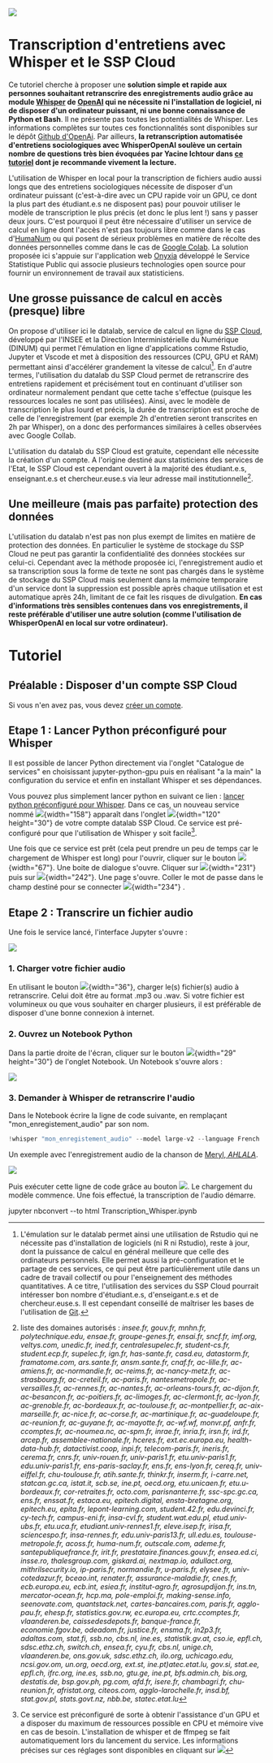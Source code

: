 

![](images/Untitled.svg)

# Transcription d'entretiens avec Whisper et le SSP Cloud

Ce tutoriel cherche à proposer une **solution simple et rapide aux personnes souhaitant retranscrire des enregistrements audio grâce au module [Whisper](https://github.com/openai/whisper) de [OpenAI](https://openai.com/) qui ne nécessite ni l'installation de logiciel, ni de disposer d'un ordinateur puissant, ni une bonne connaissance de Python et Bash**. Il ne présente pas toutes les potentialités de Whisper. Les informations complètes sur toutes ces fonctionnalités sont disponibles sur le dépôt [Github d'OpenAi](https://github.com/openai/whisper/blob/main/README.md). Par ailleurs, **la retranscription automatisée d'entretiens sociologiques avec WhisperOpenAI soulève un certain nombre de questions très bien évoquées par Yacine Ichtour dans [ce tutoriel](https://www.css.cnrs.fr/whisper-pour-retranscrire-des-entretiens/) dont je recommande vivement la lecture.** 


L'utilisation de Whisper en local pour la transcription de fichiers audio aussi longs que des entretiens sociologiques nécessite de disposer d'un ordinateur puissant (c'est-à-dire avec un CPU rapide voir un GPU, ce dont la plus part des étudiant.e.s ne disposent pas) pour pouvoir utiliser le modèle de transcription le plus précis (et donc le plus lent !) sans y passer deux jours. C'est pourquoi il peut être nécessaire d'utiliser un service de calcul en ligne dont l'accès n'est pas toujours libre comme dans le cas d'[HumaNum](https://documentation.huma-num.fr/calcul-scientifique/) ou qui posent de sérieux problèmes en matière de récolte des données personnelles comme dans le cas de [Google Colab](https://colab.research.google.com/drive/1srjHp_YjsXr92fNBsYIm3plG9sUoVKy7?usp=sharing). La solution proposée ici s'appuie sur l'application web [Onyxia](https://github.com/InseeFrLab/onyxia-web/blob/main/README.md) développé le Service Statistique Public qui associe plusieurs technologies open source pour fournir un environnement de travail aux statisticiens. 


## Une grosse puissance de calcul en accès (presque) libre

On propose d'utiliser ici le datalab, service de calcul en ligne du [SSP Cloud](https://github.com/InseeFrLab/onyxia-web/blob/main/README.md), développé par l'INSEE et la Direction Interministérielle du Numérique (DINUM) qui permet l'émulation en ligne d'applications comme Rstudio, Jupyter et Vscode et met à disposition des ressources (CPU, GPU et RAM) permettant ainsi d'accélérer grandement la vitesse de calcul[^readme-1]. En d'autre termes, l'utilisation du datalab du SSP Cloud permet de retranscrire des entretiens rapidement et précisément tout en continuant d'utiliser son ordinateur normalement pendant que cette tache s'effectue (puisque les ressources locales ne sont pas utilisées). Ainsi, avec le modèle de transcription le plus lourd et précis, la durée de transcription est proche de celle de l'enregistrement (par exemple 2h d'entretien seront transcrites en 2h par Whisper), on a donc des performances similaires à celles observées avec Google Collab.

[^readme-1]: L'émulation sur le datalab permet ainsi une utilisation de Rstudio qui ne nécessite pas d'installation de logiciels (ni R ni Rstudio), reste à jour, dont la puissance de calcul en général meilleure que celle des ordinateurs personnels. Elle permet aussi la pré-configuration et le partage de ces services, ce qui peut être particulièrement utile dans un cadre de travail collectif ou pour l'enseignement des méthodes quantitatives. A ce titre, l'utilisation des services du SSP Cloud pourrait intéresser bon nombre d'étudiant.e.s, d'enseigant.e.s et de chercheur.euse.s. Il est cependant conseillé de maîtriser les bases de l'utilisation de [Git](https://git-scm.com/).

L'utilisation du datalab du SSP Cloud est gratuite, cependant elle nécessite la création d'un compte. A l'origine destiné aux statisticiens des services de l'Etat, le SSP Cloud est cependant ouvert à la majorité des étudiant.e.s, enseignant.e.s et chercheur.euse.s via leur adresse mail institutionnelle[^readme-2].

[^readme-2]: liste des domaines autorisés : *insee.fr, gouv.fr, mnhn.fr, polytechnique.edu, ensae.fr, groupe-genes.fr, ensai.fr, sncf.fr, imf.org, veltys.com, unedic.fr, ined.fr, centralesupelec.fr, student-cs.fr, student.ecp.fr, supelec.fr, ign.fr, has-sante.fr, casd.eu, datastorm.fr, framatome.com, ars.sante.fr, ansm.sante.fr, cnaf.fr, ac-lille.fr, ac-amiens.fr, ac-normandie.fr, ac-reims.fr, ac-nancy-metz.fr, ac-strasbourg.fr, ac-creteil.fr, ac-paris.fr, nantesmetropole.fr, ac-versailles.fr, ac-rennes.fr, ac-nantes.fr, ac-orleans-tours.fr, ac-dijon.fr, ac-besancon.fr, ac-poitiers.fr, ac-limoges.fr, ac-clermont.fr, ac-lyon.fr, ac-grenoble.fr, ac-bordeaux.fr, ac-toulouse.fr, ac-montpellier.fr, ac-aix-marseille.fr, ac-nice.fr, ac-corse.fr, ac-martinique.fr, ac-guadeloupe.fr, ac-reunion.fr, ac-guyane.fr, ac-mayotte.fr, ac-wf.wf, monvr.pf, anfr.fr, ccomptes.fr, ac-noumea.nc, ac-spm.fr, inrae.fr, inria.fr, irsn.fr, ird.fr, arcep.fr, assemblee-nationale.fr, hceres.fr, ext.ec.europa.eu, health-data-hub.fr, datactivist.coop, inpi.fr, telecom-paris.fr, ineris.fr, cerema.fr, cnrs.fr, univ-rouen.fr, univ-paris1.fr, etu.univ-paris1.fr, edu.univ-paris1.fr, ens-paris-saclay.fr, ens.fr, ens-lyon.fr, cereq.fr, univ-eiffel.fr, chu-toulouse.fr, atih.sante.fr, thinkr.fr, inserm.fr, i-carre.net, statcan.gc.ca, istat.it, scb.se, ine.pt, oecd.org, etu.unicaen.fr, etu.u-bordeaux.fr, cor-retraites.fr, octo.com, parisnanterre.fr, ssc-spc.gc.ca, ens.fr, enssat.fr, estaca.eu, epitech.digital, ensta-bretagne.org, epitech.eu, epita.fr, lepont-learning.com, student.42.fr, edu.devinci.fr, cy-tech.fr, campus-eni.fr, insa-cvl.fr, student.wat.edu.pl, etud.univ-ubs.fr, etu.uca.fr, etudiant.univ-rennes1.fr, eleve.isep.fr, irisa.fr, sciencespo.fr, insa-rennes.fr, edu.univ-paris13.fr, ull.edu.es, toulouse-metropole.fr, acoss.fr, huma-num.fr, outscale.com, ademe.fr, santepubliquefrance.fr, irit.fr, prestataire.finances.gouv.fr, ensea.ed.ci, insse.ro, thalesgroup.com, giskard.ai, nextmap.io, adullact.org, mithrilsecurity.io, ip-paris.fr, normandie.fr, u-paris.fr, elysee.fr, univ-cotedazur.fr, bceao.int, renater.fr, assurance-maladie.fr, cnes.fr, ecb.europa.eu, ecb.int, esiea.fr, institut-agro.fr, agrosupdijon.fr, ins.tn, mercator-ocean.fr, hcp.ma, pole-emploi.fr, making-sense.info, seenovate.com, quantstack.net, cartes-bancaires.com, paris.fr, agglo-pau.fr, ehesp.fr, statistics.gov.rw, ec.europa.eu, crtc.ccomptes.fr, vlaanderen.be, caissedesdepots.fr, banque-france.fr, economie.fgov.be, odeadom.fr, justice.fr, ensma.fr, in2p3.fr, adaltas.com, stat.fi, ssb.no, cbs.nl, ine.es, statistik.gv.at, cso.ie, epfl.ch, sdsc.ethz.ch, switch.ch, ensea.fr, cyu.fr, cbs.nl, unige.ch, vlaanderen.be, ons.gov.uk, sdsc.ethz.ch, ilo.org, uchicago.edu, ncsi.gov.om, un.org, oecd.org, ext.st, ine.pt)atec.etat.lu, gov.si, stat.ee, epfl.ch, ifrc.org, ine.es, ssb.no, gtu.ge, ine.pt, bfs.admin.ch, bis.org, destatis.de, bsp.gov.ph, pg.com, afd.fr, isere.fr, chambagri.fr, chu-reunion.fr, afristat.org, citeos.com, agglo-larochelle.fr, insd.bf, stat.gov.pl, stats.govt.nz, nbb.be, statec.etat.lu*


## Une meilleure (mais pas parfaite) protection des données

L'utilisation du datalab n'est pas non plus exempt de limites en matière de protection des données. En particulier le système de stockage du SSP Cloud ne peut pas garantir la confidentialité des données stockées sur celui-ci. Cependant avec la méthode proposée ici, l'enregistrement audio et sa transcription sous la forme de texte ne sont pas chargés dans le système de stockage du SSP Cloud mais seulement dans la mémoire temporaire d'un service dont la suppression est possible après chaque utilisation et est automatique après 24h, limitant de ce fait les risques de divulgation. **En cas d'informations très sensibles contenues dans vos enregistrements, il reste préférable d'utiliser une autre solution (comme l'utilisation de WhisperOpenAI en local sur votre ordinateur).**

# Tutoriel

## Préalable : Disposer d'un compte SSP Cloud

Si vous n'en avez pas, vous devez [créer un compte](https://auth.lab.sspcloud.fr/auth/realms/sspcloud/login-actions/registration?client_id=onyxia&tab_id=VHXwOvcjkjQ).

## Etape 1 : Lancer Python préconfiguré pour Whisper

Il est possible de lancer Python directement via l'onglet "Catalogue de services" en choisissant jupyter-python-gpu puis en réalisant "a la main" la configuration du service et enfin en installant Whisper et ses dépendances.

Vous pouvez plus simplement lancer python en suivant ce lien : [lancer python préconfiguré pour Whisper](https://datalab.sspcloud.fr/launcher/ide/jupyter-python-gpu?autoLaunch=true&onyxia.friendlyName=«Transcription%20Whisper»&resources.limits.cpu=«40000m»&resources.limits.nvidia.com/gpu=«4»&resources.limits.memory=«198Gi»&init.personalInit=«https%3A%2F%2Fraw.githubusercontent.com%2Fanoukmartin%2FTranscription-Whisper-x-SSP-Cloud%2Fmain%2FInitPy.sh»). Dans ce cas, un nouveau service nommé ![](images/Capture3.PNG){width="158"} apparaît dans l'onglet ![](images/Capture2.PNG){width="120" height="30"} de votre compte datalab SSP Cloud. Ce service est pré-configuré pour que l'utilisation de Whisper y soit facile[^readme-3].

[^readme-3]: Ce service est préconfiguré de sorte à obtenir l'assistance d'un GPU et a disposer du maximum de ressources possible en CPU et mémoire vive en cas de besoin. L'installation de whisper et de ffmpeg se fait automatiquement lors du lancement du service. Les informations précises sur ces réglages sont disponibles en cliquant sur ![](images/Capture4.PNG)

Une fois que ce service est prêt (cela peut prendre un peu de temps car le chargement de Whisper est long) pour l'ouvrir, cliquer sur le bouton ![](images/Capture5.PNG){width="67"}. Une boite de dialogue s'ouvre. Cliquer sur ![](images/Capture6.PNG){width="231"} puis sur ![](images/Capture7.PNG){width="242"}. Une page s'ouvre. Coller le mot de passe dans le champ destiné pour se connecter ![](images/Capture8.PNG){width="234"} .

## Etape 2 : Transcrire un fichier audio

Une fois le service lancé, l'interface Jupyter s'ouvre :

![](images/Capture10.PNG)

### 1. Charger votre fichier audio

En utilisant le bouton ![](images/Capture11.PNG){width="36"}, charger le(s) fichier(s) audio à retranscrire. Celui doit être au format .mp3 ou .wav. Si votre fichier est volumineux ou que vous souhaiter en charger plusieurs, il est préférable de disposer d'une bonne connexion à internet.

### 2. Ouvrez un Notebook Python

Dans la partie droite de l'écran, cliquer sur le bouton ![](images/Capture12.PNG){width="29" height="30"} de l'onglet Notebook. Un Notebook s'ouvre alors :

![](images/Capture13.PNG)

### 3. Demander à Whisper de retranscrire l'audio

Dans le Notebook écrire la ligne de code suivante, en remplaçant "mon_enregistement_audio" par son nom.

``` python
!whisper "mon_enregistement_audio" --model large-v2 --language French
```

Un exemple avec l'enregistrement audio de la chanson de [Meryl, *AHLALA*](https://www.youtube.com/watch?v=XfIefINb84U&ab_channel=FIYAHRECORDS).

![](images/Capture14.PNG)

Puis exécuter cette ligne de code grâce au bouton ![](images/Capture15.PNG). Le chargement du modèle commence. Une fois effectué, la transcription de l'audio démarre.

jupyter nbconvert --to html Transcription_Whisper.ipynb

